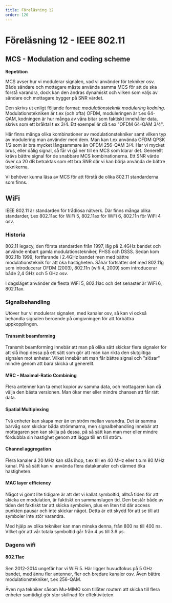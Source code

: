 ```yaml
---
title: Föreläsning 12
order: 120
---
```


# Föreläsning 12 - IEEE 802.11

## MCS - Modulation and coding scheme

**Repetition**

MCS avser hur vi modulerar signalen, vad vi använder för tekniker osv. Både sändare och mottagare måste använda samma MCS för att de ska förstå varandra, dock kan den ändras dynamiskt och vilken som väljs av sändare och mottagare bygger på SNR värdet.

Den skrivs ut enligt följande format: _modulationsteknik_ _modulering_ _kodning_. Modulationstekniken är t.ex (och ofta) OFDM, moduleringen är t.ex 64-QAM, kodningen är hur många av våra bitar som faktiskt innehåller data, skrivs som ett bråktal t.ex 3/4. Ett exempel är då t.ex "OFDM 64-QAM 3/4".

Här finns många olika kombinationer av modulationstekniker samt vilken typ av modulering man använder med dem. Man kan t.ex använda OFDM QPSK 1/2 som är bra mycket långsammare än OFDM 256-QAM 3/4. Har vi mycket brus, eller dålig signal, så får vi gå ner till en MCS som klarar det. Generellt krävs bättre signal för de snabbare MCS kombinationerna. Ett SNR värde över ca 20 dB betraktas som ett bra SNR där vi kan börja använda de bättre teknikerna.

Vi behöver kunna läsa av MCS för att förstå de olika 802.11 standarderna som finns.

## WiFi

IEEE 802.11 är standarden för trådlösa nätverk. Där finns många olika standarder, t.ex 802.11ac för WiFi 5, 802.11ax för WiFi 6, 802.11n för WiFi 4 osv.

### Historia

802.11 legacy, den första standarden från 1997, låg på 2.4GHz bandet och använde enbart gamla modulationstekniker, FHSS och DSSS. Sedan kom 802.11b 1999, fortfarande i 2.4GHz bandet men med bättre modulationsteknik för att öka hastigheten. Såhär fortsätter det med 802.11g som introducerar OFDM (2003), 802.11n (wifi 4, 2009) som introducerar både 2,4 GHz och 5 GHz osv.

I dagsläget använder de flesta WiFi 5, 802.11ac och det senaster är WiFi 6, 802.11ax.

### Signalbehandling

Utöver hur vi modulerar signalen, med kanaler osv, så kan vi också behandla signalen beroende på omgivningen för att förbättra uppkopplingen.

#### Transmit beamforming

Transmit beamforming innebär att man på olika sätt skickar flera signaler för att slå ihop dessa på ett sätt som gör att man kan rikta den slutgiltiga signalen mot enheter. Vilket innebär att man får bättre signal och "slösar" mindre genom att bara skicka ut generellt.

#### MRC - Maximal-Ratio Combining

Flera antenner kan ta emot kopior av samma data, och mottagaren kan då välja den bästa versionen. Man ökar mer eller mindre chansen att får rätt data.

#### Spatial Multiplexing

Två enheter kan skapa mer än en ström mellan varandra. Det är samma bärvåg som skickar båda strömmarna, men signalbehandling innebär att mottagaren sen kan skilja på dessa, på så sätt kan man mer eller mindre fördubbla sin hastighet genom att lägga till en till ström.

#### Channel aggregation

Flera kanaler á 20 MHz kan slås ihop, t.ex till en 40 MHz eller t.o.m 80 MHz kanal. På så sätt kan vi använda flera datakanaler och därmed öka hastigheten.

#### MAC layer efficiency

Något vi gömt lite tidigare är att det vi kallat symboltid, alltså tiden för att skicka en modulation, är faktiskt en sammanslagen tid. Den består både av tiden det faktiskt tar att skicka symbolen, plus en liten tid där access punkten pausar och inte skickar något. Detta är ett skydd för att se till att symboler inte stör varandra.

Med hjälp av olika tekniker kan man minska denna, från 800 ns till 400 ns. VIlket gör att vår totala symboltid går från 4 µs till 3.6 µs.

### Dagens wifi

#### 802.11ac

Sen 2012-2014 ungefär har vi WiFi 5. Här ligger huvudfokus på 5 GHz bandet, med ännu fler antenner, fler och bredare kanaler osv. Även bättre modulationstekniker, t.ex 256-QAM.

Även nya tekniker såsom Mu-MIMO som tillåter routern att skicka till flera enheter samtidigt gör stor skillnad för effektiviteten.
